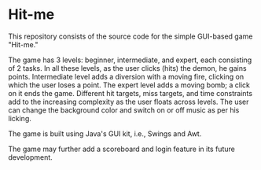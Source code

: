 # Hit-me

This repository consists of the source code for the simple GUI-based game "Hit-me."

The game has 3 levels: beginner, intermediate, and expert, each consisting of 2 tasks. In all these levels, as the user clicks (hits) the demon, he gains points. Intermediate level adds a diversion with a moving fire, clicking on which the user loses a point. The expert level adds a moving bomb; a click on it ends the game. Different hit targets, miss targets, and time constraints add to the increasing complexity as the user floats across levels. The user can change the background color and switch on or off music as per his licking.

The game is built using Java's GUI kit, i.e., Swings and Awt.

The game may further add a scoreboard and login feature in its future development.
